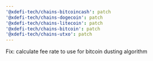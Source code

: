 ```yaml
---
'@xdefi-tech/chains-bitcoincash': patch
'@xdefi-tech/chains-dogecoin': patch
'@xdefi-tech/chains-litecoin': patch
'@xdefi-tech/chains-bitcoin': patch
'@xdefi-tech/chains-utxo': patch
---
```


Fix: calculate fee rate to use for bitcoin dusting algorithm
